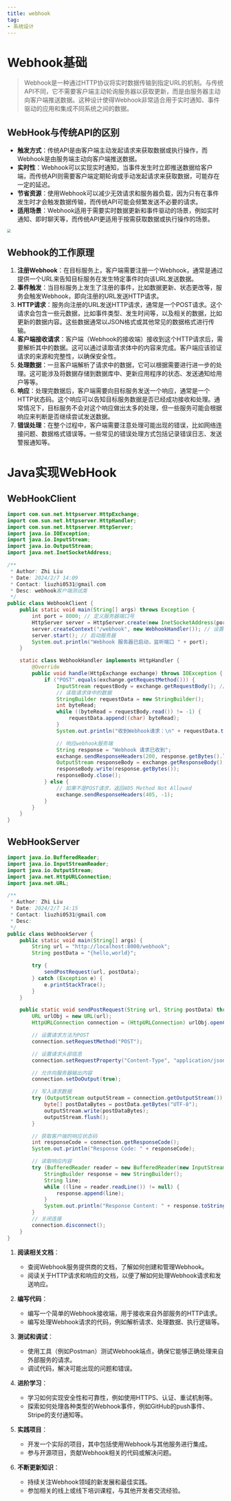 ```yaml
---
title: webhook
tag:
- 系统设计
---
```


# **Webhook基础**

> Webhook是一种通过HTTP协议将实时数据传输到指定URL的机制。与传统API不同，它不需要客户端主动轮询服务器以获取更新，而是由服务器主动向客户端推送数据。这种设计使得Webhook非常适合用于实时通知、事件驱动的应用和集成不同系统之间的数据。

## **WebHook与传统API的区别**

- **触发方式**：传统API是由客户端主动发起请求来获取数据或执行操作，而Webhook是由服务端主动向客户端推送数据。
- **实时性**：Webhook可以实现实时通知，当事件发生时立即推送数据给客户端，而传统API则需要客户端定期轮询或手动发起请求来获取数据，可能存在一定的延迟。
- **节省资源**：使用Webhook可以减少无效请求和服务器负载，因为只有在事件发生时才会触发数据传输，而传统API可能会频繁发送不必要的请求。
- **适用场景**：Webhook适用于需要实时数据更新和事件驱动的场景，例如实时通知、即时聊天等，而传统API更适用于按需获取数据或执行操作的场景。

<img src="https://telegraph-image-2ni.pages.dev/file/4f4a8d0b71e6f3f828444.png" style="zoom:50%;" />

## Webhook的工作原理

1. **注册Webhook**：在目标服务上，客户端需要注册一个Webhook，通常是通过提供一个URL来告知目标服务在发生特定事件时向该URL发送数据。
2. **事件触发**：当目标服务上发生了注册的事件，比如数据更新、状态更改等，服务会触发Webhook，即向注册的URL发送HTTP请求。
3. **HTTP请求**：服务向注册的URL发送HTTP请求，通常是一个POST请求。这个请求会包含一些元数据，比如事件类型、发生时间等，以及相关的数据，比如更新的数据内容。这些数据通常以JSON格式或其他常见的数据格式进行传输。
4. **客户端接收请求**：客户端（Webhook的接收端）接收到这个HTTP请求后，需要解析其中的数据。这可以通过读取请求体中的内容来完成。客户端应该验证请求的来源和完整性，以确保安全性。
5. **处理数据**：一旦客户端解析了请求中的数据，它可以根据需要进行进一步的处理。这可能涉及将数据存储到数据库中、更新应用程序的状态、发送通知给用户等等。
6. **响应**：处理完数据后，客户端需要向目标服务发送一个响应，通常是一个HTTP状态码。这个响应可以告知目标服务数据是否已经成功接收和处理。通常情况下，目标服务不会对这个响应做出太多的处理，但一些服务可能会根据响应来判断是否继续尝试发送数据。
7. **错误处理**：在整个过程中，客户端需要注意处理可能出现的错误，比如网络连接问题、数据格式错误等。一些常见的错误处理方式包括记录错误日志、发送警报通知等。



# **Java实现WebHook**

## WebHookClient

```java
import com.sun.net.httpserver.HttpExchange;
import com.sun.net.httpserver.HttpHandler;
import com.sun.net.httpserver.HttpServer;
import java.io.IOException;
import java.io.InputStream;
import java.io.OutputStream;
import java.net.InetSocketAddress;

/**
 * Author: Zhi Liu
 * Date: 2024/2/7 14:09
 * Contact: liuzhi0531@gmail.com
 * Desc: webhook客户端测试类
 */
public class WebhookClient {
    public static void main(String[] args) throws Exception {
        int port = 8000; // 定义服务器端口号
        HttpServer server = HttpServer.create(new InetSocketAddress(port), 0); // 创建HTTP服务器实例
        server.createContext("/webhook", new WebhookHandler()); // 设置请求处理程序
        server.start(); // 启动服务器
        System.out.println("Webhook 服务器已启动，监听端口 " + port);
    }

    static class WebhookHandler implements HttpHandler {
        @Override
        public void handle(HttpExchange exchange) throws IOException {
            if ("POST".equals(exchange.getRequestMethod())) {
                InputStream requestBody = exchange.getRequestBody(); // 获取请求体
                // 读取请求体中的数据
                StringBuilder requestData = new StringBuilder();
                int byteRead;
                while ((byteRead = requestBody.read()) != -1) {
                    requestData.append((char) byteRead);
                }
                System.out.println("收到Webhook请求：\n" + requestData.toString());

                // 响应webhook服务端
                String response = "Webhook 请求已收到";
                exchange.sendResponseHeaders(200, response.getBytes().length);
                OutputStream responseBody = exchange.getResponseBody();
                responseBody.write(response.getBytes());
                responseBody.close();
            } else {
                // 如果不是POST请求，返回405 Method Not Allowed
                exchange.sendResponseHeaders(405, -1);
            }
        }
    }
}
```

## WebHookServer

```java
import java.io.BufferedReader;
import java.io.InputStreamReader;
import java.io.OutputStream;
import java.net.HttpURLConnection;
import java.net.URL;

/**
 * Author: Zhi Liu
 * Date: 2024/2/7 14:15
 * Contact: liuzhi0531@gmail.com
 * Desc:
 */
public class WebhookServer {
    public static void main(String[] args) {
        String url = "http://localhost:8000/webhook";
        String postData = "{hello,world}";

        try {
            sendPostRequest(url, postData);
        } catch (Exception e) {
            e.printStackTrace();
        }
    }

    public static void sendPostRequest(String url, String postData) throws Exception {
        URL urlObj = new URL(url);
        HttpURLConnection connection = (HttpURLConnection) urlObj.openConnection();

        // 设置请求方法为POST
        connection.setRequestMethod("POST");

        // 设置请求头部信息
        connection.setRequestProperty("Content-Type", "application/json");

        // 允许向服务器输出内容
        connection.setDoOutput(true);

        // 写入请求数据
        try (OutputStream outputStream = connection.getOutputStream()) {
            byte[] postDataBytes = postData.getBytes("UTF-8");
            outputStream.write(postDataBytes);
            outputStream.flush();
        }

        // 获取客户端的响应状态码
        int responseCode = connection.getResponseCode();
        System.out.println("Response Code: " + responseCode);

        // 读取响应内容
        try (BufferedReader reader = new BufferedReader(new InputStreamReader(connection.getInputStream()))) {
            StringBuilder response = new StringBuilder();
            String line;
            while ((line = reader.readLine()) != null) {
                response.append(line);
            }
            System.out.println("Response Content: " + response.toString());
        }
        // 关闭连接
        connection.disconnect();
    }
}
```



1. **阅读相关文档**：

   - 查阅Webhook服务提供商的文档，了解如何创建和管理Webhook。
   - 阅读关于HTTP请求和响应的文档，以便了解如何处理Webhook请求和发送响应。

2. **编写代码**：

   - 编写一个简单的Webhook接收端，用于接收来自外部服务的HTTP请求。
   - 编写处理Webhook请求的代码，例如解析请求、处理数据、执行逻辑等。

3. **测试和调试**：

   - 使用工具（例如Postman）测试Webhook端点，确保它能够正确处理来自外部服务的请求。
   - 调试代码，解决可能出现的问题和错误。

4. **进阶学习**：

   - 学习如何实现安全性和可靠性，例如使用HTTPS、认证、重试机制等。
   - 探索如何处理各种类型的Webhook事件，例如GitHub的push事件、Stripe的支付通知等。

5. **实践项目**：

   - 开发一个实际的项目，其中包括使用Webhook与其他服务进行集成。
   - 参与开源项目，贡献Webhook相关的代码或解决问题。

6. **不断更新知识**：

   - 持续关注Webhook领域的新发展和最佳实践。
   - 参加相关的线上或线下培训课程，与其他开发者交流经验。

   